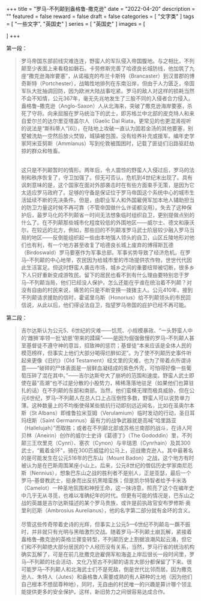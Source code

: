 +++
title = "罗马-不列颠到盎格鲁-撒克逊"
date = "2022-04-20"
description = ""
featured = false
reward = false
draft = false
categories = [
  "文字类"
]
tags = [
  "一些文字",
  "英国史"
]
series = [
  "英国史"
]
images = [

]
+++



<!--more-->

第一段：

> 罗马帝国东部前线灾难连连，野蛮人的军队侵入帝国腹地。与之相比，不列颠至少表面上来看稳如磐石。卡劳修斯完善了哈德良长城防线，他加筑了九座“撒克逊海岸要塞”，从诺福克的布兰卡斯特（Brancaster）到汉普郡的博奇斯特（Portchester），战略性地排列在东南沿岸，但由于人力匮乏，帝国军队大批抽调回防，因为欧洲大陆战事吃紧。罗马的敌人对这样的损耗当然不会不知情，公元367年，毫无先兆地发生了三股不同的入侵者合力侵入。盎格鲁–撒克逊（Anglo-Saxon）人从北海来，突破了撒克逊海岸要塞，杀死了守将。向来屈服在罗马统治下的武士，即苏格兰中北部的皮克特人和来自爱尔兰的达尔里亚塔盖尔人（Gaelic Dal Riata，更常见的也更混淆视听的说法是“斯科蒂人”[6]），在陆地上攻破一直认为固若金汤的其他要塞，别墅被洗劫一空然后放火焚毁，城镇被包围，没有给养补充或援军。编年史学家阿米亚努斯（Ammianus）写到伦敦被围困时，记载了匪徒们沿路驱赶劫掠的群众和牲畜。<br><br>
>
> 这只是不列颠暂时的情形。两年后，令人震惊的野蛮人入侵过后，罗马的法制和秩序恢复了，守卫加强了。但无可否认，危机到4世纪末出现了。具有讽刺意味的是，这个国家在面对外部袭击时在有些方面束手无策，是因为它太适应罗马政府了。足够的守备是保证位于罗马帝国这个系统中心的城市生活延续不断的先决条件。但是，由职业军人和外国雇佣军加本地人辅助担当的防卫力量这时候不再可靠（不管帝国做什么许诺都没用）。失去了这种保护后，最罗马化的不列颠省一时间无法想象临时组织自卫，更别提做点别的什么了。在不列颠那些城市化程度较低的外围地区——威尔士、德文和康沃尔，在较远的北方，例如，那些旧的不列颠准罗马武士阶层较少融入罗马当局的地区——反倒能组织起一些由本地强人领头的自卫，山区丘陵地形对他们也有利，有一个地方甚至收复了哈德良长城上废弃的博得斯瓦德（Birdoswald）罗马要塞作为军事总部。军事劣势导致了经济危机。在罗马–不列颠的中心地带，农民因为给城市里的市场提供农作物，世世代代因此生活富足。但这时野蛮人袭击市场，城乡之间的重要纽带被切断，很多乡下人只好重新变成游牧民。留下的居民也看不到有什么理由要特别忠于罗马–不列颠当局，他们已经没人保护，怎么还能在乎谁在统治着不列颠？对没有自由的村民来说，痛苦的只是不断变换一拨拨主人。公元410年，接到不列颠请求援助的信时，霍诺里乌斯（Honorius）给不列颠领头的市民回信说，从此以后，他们得设法自卫，指望罗马帝国的庇护已经不再可能。



第二段：

> 吉尔达斯认为公元5、6世纪的灾难——饥荒、小规模暴政、“一头野蛮人中的‘雌狮’率领一批‘幼崽’带来的蹂躏”——是因为倔强傲慢的罗马–不列颠人甚至基督徒不遵守神的意旨，招致神的惩罚；基督徒“本来应该是全体人民的模范榜样，但事实上他们大部分喝得烂醉如泥”。为了使不列颠历史事件听起来更像《旧约》（Old Testament）经文里的灾难，也为了带着点所谓诗意——“破碎的尸体表面是一层鲜血凝结成的紫色外壳，可怕得好像一些葡萄压碎了混在其中。”——吉尔达斯夸大了崩坍的范围和速度。野蛮人武士即使在最“高潮”也不过是分散的小股势力，稀稀落落地驻足（如果他们也算驻扎的话）在不列颠的东部和南部。当然，他们蛮横无理而极具威胁，但在公元6世纪，罗马–不列颠人在总人口上占压倒性多数，野蛮人可以说势单力薄。这种数量上的不均衡使得某些抵抗行动即刻远近闻名，比如在圣奥尔本斯（St Albans）即维鲁拉米亚姆（Verulamium）临时发动的行动，圣日耳玛纽斯（Saint Germannus）最有力的战争武器就是高喊“哈里路亚（Hallelujah）”而取胜；或者在不列颠北部或苏格兰南部的战斗，在诗人阿贝林（Aneirin）创作的威尔士史诗《葛德丁》（The Gododdin）里，不列颠三王坎里克（Cynri）、塞农（Cynon）与辛瑞恩（Cynrhain）及其300武士，“戴着金环”，骑在300匹威猛的公马上，迎战撒克逊人。其中最著名的是可能发生在公元516年的巴东山（Mount Badon）之战，这个地方有时被认为是在巴斯周围某座小山上。后来，公元8世纪的僧侣历史学家南尼厄斯（Nennius），想象巴东山之战的胜利者不是别人，正是亚瑟，最后一个罗马–基督教武士，挺身而出反抗黑暗蛮族；但是凯尔特智者给予卡米洛（Camelot）一种圣地氛围和神授王命，这一抹诗意，照亮了这个在编年史中几乎无从寻觅，也难以准确纪年的时代。但更有可能的情况是，巴东山之战的英雄是吉尔达斯描述的某个罗马贵族，或许是前执政官安布罗修斯·奥里利厄斯（Ambrosius Aurelianus），他的名字第二部分就有金环的含义。<br><br>
> 尽管这些传奇带着史诗的光辉，但事实上公元5—6世纪不列颠岛一蹶不振时，并非就只有光明与黑暗激烈交战。随着罗马–不列颠土崩瓦解，紧接着盎格鲁–撒克逊的英格兰骤变转型，不列颠历史上割据浪潮风起云涌，但它们和不列颠绝大部分居民的个人经历没有关系，当然，罗马行省的统治机构确实瓦解了，可是在前几批撒克逊雇佣军和海盗上岸后很长一段时间里，罗马–不列颠的社会活动、文化乃至古不列颠的语言大部分都保留了下来。很可能罗马–不列颠人和北海武士们不是死敌，倒是世代比邻而居。因为撒克逊人、朱特人（Jutes）和盎格鲁人需要成熟的有人耕种的土地（因为他们自己根本不想屈尊种地），同时，无自由的村民唯一的兴趣是算计哪个领主能提供更多的安全保护。这样，新旧势力之间很容易达成合作。